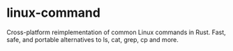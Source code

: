 # linux-command
Cross-platform reimplementation of common Linux commands in Rust. Fast, safe, and portable alternatives to ls, cat, grep, cp and more.
